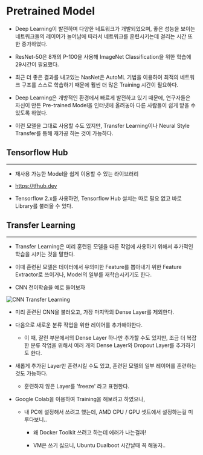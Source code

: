 # Pretrained Model

- Deep Learning이 발전하며 다양한 네트워크가 개발되었으며, 좋은 성능을 보이는 네트워크들의 레이어가 늘어남에 따라서 네트워크를 훈련시키는데 걸리는 시간 또한 증가하였다.

- ResNet-50은 8개의 P-100을 사용해 ImageNet Classification을 위한 학습에 29시간이 필요했다.

- 최근 더 좋은 결과를 내고있는 NasNet은 AutoML 기법을 이용하여 최적의 네트워크 구조를 스스로 학습하기 때문에 훨씬 더 많은 Training 시간이 필요하다.

- Deep Learning은 개방적인 환경에서 빠르게 발전하고 있기 때문에, 연구자들은 자신이 만든 Pre-trained Model을 인터넷에 올려놓아 다른 사람들이 쉽게 받을 수 있도록 하였다.

- 이런 모델을 그대로 사용할 수도 있지만, Transfer Learning이나 Neural Style Transfer를 통해 재가공 하는 것이 가능하다.

## Tensorflow Hub
---

- 재사용 가능한 Model을 쉽게 이용할 수 있는 라이브러리

- https://tfhub.dev

- Tensorflow 2.x를 사용하면, Tensorflow Hub 설치는 따로 필요 없고 바로 Library를 불러올 수 있다.

## Transfer Learning
---

- Transfer Learning은 미리 훈련된 모델을 다른 작업에 사용하기 위해서 추가적인 학습을 시키는 것을 말한다.

- 이때 훈련된 모델은 데이터에서 유의미한 Feature를 뽑아내기 위한 Feature Extractor로 쓰이거나, Model의 일부를 재학습시키기도 한다.

- CNN 전이학습을 예로 들어보자

![CNN Transfer Learning](https://miro.medium.com/max/1400/1*qfQ3hmHLwApXZBN-A85r8g.png)

- 미리 훈련된 CNN을 불러오고, 가장 마지막의 Dense Layer를 제외한다.

- 다음으로 새로운 분류 작업을 위한 레이어를 추가해야한다.

    - 이 때, 잘린 부분에서의 Dense Layer 하나만 추가할 수도 있지만, 조금 더 복잡한 분류 작업을 위해서 여러 개의 Dense Layer와 Dropout Layer를 추가하기도 한다.

- 새롭게 추가된 Layer만 훈련시킬 수도 있고, 훈련된 모델의 일부 레이어를 훈련하는 것도 가능하다.

    - 훈련하지 않은 Layer를 'freeze' 라고 표현한다.

- Google Colab을 이용하여 Training을 해보려고 하였으나,

    - 내 PC에 설정해서 쓰려고 했는데, AMD CPU / GPU 셋트에서 설정하는걸 미루다보니..

        - 왜 Docker Toolkit 쓰려고 하는데 에러가 나는걸까!

        - VM은 쓰기 싫으니, Ubuntu Dualboot 시간날때 꼭 해놓자..
